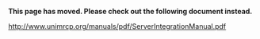 **This page has moved. Please check out the following document instead.**

http://www.unimrcp.org/manuals/pdf/ServerIntegrationManual.pdf